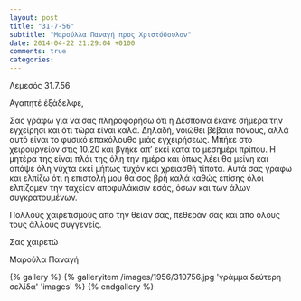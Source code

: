 ```yaml
---
layout: post
title: "31-7-56"
subtitle: "Μαρούλλα Παναγή προς Χριστόδουλον"
date: 2014-04-22 21:29:04 +0100
comments: true
categories: 
---
```


Λεμεσός 31.7.56

Αγαπητέ έξάδελφε,

Σας γράφω για να σας πληροφορήσω ότι η Δέσποινα έκανε σήμερα την εγχείρησι και ότι τώρα είναι καλά. Δηλαδή, νοιώθει βέβαια πόνους, αλλά αυτό είναι το φυσικό επακόλουθο μιάς εγχειρήσεως. Μπήκε στο χειρουργείον στις 10.20 και βγήκε απ’ εκεί κατα το μεσημέρι πρίπου. Η μητέρα της είναι πλάι της όλη την ημέρα και όπως λέει θα μείνη και απόψε όλη νύχτα εκεί μήπως τυχόν και χρειασθή τίποτα. Αυτά σας γράφω και ελπίζω ότι η επιστολή μου θα σας βρή καλά καθώς επίσης όλοι ελπίζομεν την ταχείαν αποφυλάκισιν εσάς, όσων και των άλων συγκρατουμένων.

Πολλούς χαιρετισμούς απο την θείαν σας, πεθεράν σας και απο όλους τους άλλους συγγενείς.

Σας χαιρετώ<br/>

 Μαρούλα Παναγή

{% gallery %}
  {% galleryitem /images/1956/310756.jpg 'γράμμα δεύτερη σελίδα' 'images' %}
{% endgallery %}
